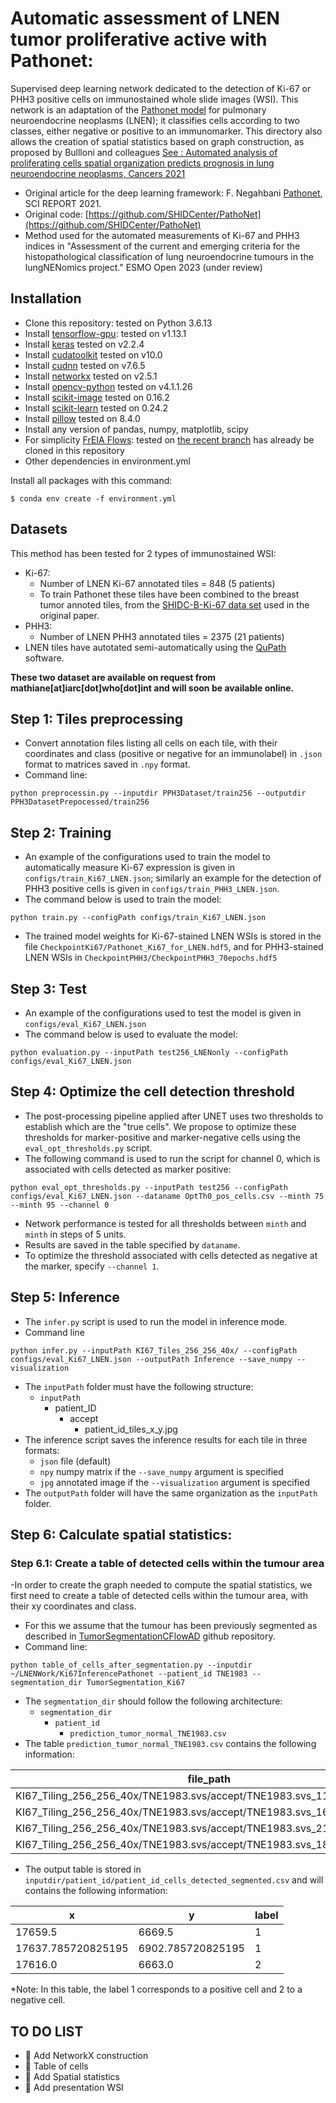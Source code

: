 # Automatic assessment of LNEN tumor proliferative active with Pathonet:
Supervised deep learning network dedicated to the detection of Ki-67 or PHH3 positive cells on immunostained whole slide images (WSI). This network is an adaptation of the [Pathonet model](https://www.nature.com/articles/s41598-021-86912-w) for pulmonary neuroendocrine neoplasms (LNEN); it classifies cells according to two classes, either negative or positive to an immunomarker. This directory also allows the creation of spatial statistics based on graph construction, as proposed by Bullloni and colleagues [See : Automated analysis of proliferating cells spatial organization predicts prognosis in lung neuroendocrine neoplasms, Cancers 2021](https://www.mdpi.com/2072-6694/13/19/4875)

- Original article for the deep learning framework: F. Negahbani [Pathonet](https://www.nature.com/articles/s41598-021-86912-w), SCI REPORT 2021.
- Original code: [https://github.com/SHIDCenter/PathoNet](https://github.com/SHIDCenter/PathoNet)
- Method used for the automated measurements of Ki-67 and PHH3 indices in "Assessment of the current and emerging criteria for the histopathological classification of lung neuroendocrine tumours in the lungNENomics project." ESMO Open 2023 (under review)

## Installation
- Clone this repository: tested on Python 3.6.13
- Install [tensorflow-gpu](https://www.tensorflow.org/?hl=fr): tested on v1.13.1
- Install [keras](https://keras.io/) tested on v2.2.4
- Install [cudatoolkit](https://developer.nvidia.com/cuda-toolkit) tested on v10.0
- Install [cudnn](https://developer.nvidia.com/cudnn) tested on v7.6.5
- Install [networkx](https://networkx.org/) tested on v2.5.1
- Install [opencv-python](https://docs.opencv.org/3.4/d6/d00/tutorial_py_root.html) tested on v4.1.1.26
- Install [scikit-image](https://scikit-image.org/) tested on 0.16.2
- Install [scikit-learn](https://scikit-learn.org/stable/) tested on 0.24.2
- Install [pillow](https://pillow.readthedocs.io/en/stable/)  tested on 8.4.0
- Install any version of pandas, numpy, matplotlib, scipy
- For simplicity [FrEIA Flows](https://github.com/VLL-HD/FrEIA): tested on [the recent branch](https://github.com/VLL-HD/FrEIA/tree/4e0c6ab42b26ec6e41b1ee2abb1a8b6562752b00) has already be cloned in this repository
- Other dependencies in environment.yml

Install all packages with this command:
```
$ conda env create -f environment.yml
```

## Datasets
This method has been tested for 2 types of immunostained WSI:
+ Ki-67:
    + Number of LNEN Ki-67 annotated tiles = 848 (5 patients)
    + To train Pathonet these tiles have been combined to the breast tumor annoted tiles, from the [SHIDC-B-Ki-67 data set](https://shiraz-hidc.com/service/ki-67-dataset/) used in the original paper.
+ PHH3:
    + Number of LNEN PHH3 annotated tiles = 2375 (21 patients)
+ LNEN tiles have autotated semi-automatically using the [QuPath](https://qupath.github.io/) software.

**These two dataset are available on request from mathiane[at]iarc[dot]who[dot]int and will soon be available online.**

## Step 1: Tiles preprocessing 
- Convert annotation files listing all cells on each tile, with their coordinates and class (positive or negative for an immunolabel) in `.json` format to matrices saved in `.npy` format.
- Command line:
```
python preprocessin.py --inputdir PPH3Dataset/train256 --outputdir PPH3DatasetPrepocessed/train256
```

## Step 2: Training
- An example of the configurations used to train the model to automatically measure Ki-67 expression is given in `configs/train_Ki67_LNEN.json`; similarly an example for the detection of PHH3 positive cells is given in `configs/train_PHH3_LNEN.json`.
- The command below is used to train the model:
```
python train.py --configPath configs/train_Ki67_LNEN.json
```
- The trained model weights for Ki-67-stained LNEN WSIs is stored in the file `CheckpointKi67/Pathonet_Ki67_for_LNEN.hdf5`, and for PHH3-stained LNEN WSIs in `CheckpointPHH3/CheckpointPHH3_70epochs.hdf5`

## Step 3: Test
- An example of the configurations used to test the model is given in `configs/eval_Ki67_LNEN.json`
- The command below is used to evaluate the model:
```
python evaluation.py --inputPath test256_LNENonly --configPath configs/eval_Ki67_LNEN.json 
```

## Step 4: Optimize the cell detection threshold
- The post-processing pipeline applied after UNET uses two thresholds to establish which are the "true cells". We propose to optimize these thresholds for marker-positive and marker-negative cells using the `eval_opt_thresholds.py` script.
- The following command is used to run the script for channel 0, which is associated with cells detected as marker positive:
```
python eval_opt_thresholds.py --inputPath test256 --configPath configs/eval_Ki67_LNEN.json --dataname OptTh0_pos_cells.csv --minth 75 --minth 95 --channel 0
```
- Network performance is tested for all thresholds between `minth` and `minth` in steps of 5 units.
- Results are saved in the table specified by `dataname`.
- To optimize the threshold associated with cells detected as negative at the marker, specify `--channel 1`.

## Step 5: Inference
- The `infer.py` script is used to run the model in inference mode.
- Command line
```
python infer.py --inputPath KI67_Tiles_256_256_40x/ --configPath configs/eval_Ki67_LNEN.json --outputPath Inference --save_numpy --visualization
``` 
- The `inputPath` folder must have the following structure:
    - `inputPath`
        - patient_ID
            - accept
                - patient_id_tiles_x_y.jpg
- The inference script saves the inference results for each tile in three formats:
    - `json` file (default)
    - `npy` numpy matrix if the `--save_numpy` argument is specified 
    - `jpg` annotated image if the `--visualization` argument is specified 
- The `outputPath` folder will have the same organization as the `inputPath` folder.

## Step 6: Calculate spatial statistics:
### Step 6.1: Create a table of detected cells within the tumour area
-In order to create the graph needed to compute the spatial statistics, we first need to create a table of detected cells within the tumour area, with their xy coordinates and class.
- For this we assume that the tumour has been previously segmented as described in [TumorSegmentationCFlowAD](https://github.com/IARCbioinfo/TumorSegmentationCFlowAD) github repository.
- Command line:
```
python table_of_cells_after_segmentation.py --inputdir ~/LNENWork/Ki67InferencePathonet --patient_id TNE1983 --segmentation_dir TumorSegmentation_Ki67
```
- The `segmentation_dir` should follow the following architecture:
    - `segmentation_dir`
        - `patient_id`
            - `prediction_tumor_normal_TNE1983.csv`
- The table  `prediction_tumor_normal_TNE1983.csv` contains the following information:

|file_path|PredTumorNomal                                                                                      |
|---------|----------------------------------------------------------------------------------------------------|
|KI67_Tiling_256_256_40x/TNE1983.svs/accept/TNE1983.svs_11777_28161.jpg|Tumor                                                                                               |
|KI67_Tiling_256_256_40x/TNE1983.svs/accept/TNE1983.svs_16385_7169.jpg|Tumor                                                                                               |
|KI67_Tiling_256_256_40x/TNE1983.svs/accept/TNE1983.svs_21505_10241.jpg|Tumor                                                                                               |
|KI67_Tiling_256_256_40x/TNE1983.svs/accept/TNE1983.svs_18945_21505.jpg|Normal                      

- The output table is stored in  `inputdir/patient_id/patient_id_cells_detected_segmented.csv` and will contains the following information:

|x  |y                                                                                                   |label            |
|---|----------------------------------------------------------------------------------------------------|-----------------|
|17659.5|6669.5                                                                                              |1                |
|17637.785720825195|6902.785720825195                                                                                   |1                |
|17616.0|6663.0                                                                                              |2                |


*Note: In this table, the label 1 corresponds to a positive cell and 2 to a negative cell.
## TO DO LIST

+ :construction: Add NetworkX construction
+ :construction: Table of cells
+ :construction: Add Spatial statistics
+ :construction: Add presentation WSI